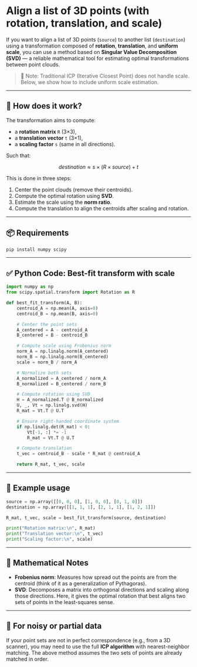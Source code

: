 # Align a list of 3D points (with rotation, translation, and scale)

If you want to align a list of 3D points (`source`) to another list (`destination`) using a transformation composed of **rotation**, **translation**, and **uniform scale**, you can use a method based on **Singular Value Decomposition (SVD)** — a reliable mathematical tool for estimating optimal transformations between point clouds.

> 🛑 Note: Traditional ICP (Iterative Closest Point) does not handle scale. Below, we show how to include uniform scale estimation.

---

## 🧠 How does it work?

The transformation aims to compute:
- a **rotation matrix** `R` (3×3),
- a **translation vector** `t` (3×1),
- a **scaling factor** `s` (same in all directions).

Such that:
```math
destination ≈ s × (R × source) + t
```

This is done in three steps:
1. Center the point clouds (remove their centroids).
2. Compute the optimal rotation using **SVD**.
3. Estimate the scale using the **norm ratio**.
4. Compute the translation to align the centroids after scaling and rotation.

---

## 📦 Requirements

```bash
pip install numpy scipy
```

---

## ✅ Python Code: Best-fit transform with scale

```python
import numpy as np
from scipy.spatial.transform import Rotation as R

def best_fit_transform(A, B):
    centroid_A = np.mean(A, axis=0)
    centroid_B = np.mean(B, axis=0)

    # Center the point sets
    A_centered = A - centroid_A
    B_centered = B - centroid_B

    # Compute scale using Frobenius norm
    norm_A = np.linalg.norm(A_centered)
    norm_B = np.linalg.norm(B_centered)
    scale = norm_B / norm_A

    # Normalize both sets
    A_normalized = A_centered / norm_A
    B_normalized = B_centered / norm_B

    # Compute rotation using SVD
    H = A_normalized.T @ B_normalized
    U, _, Vt = np.linalg.svd(H)
    R_mat = Vt.T @ U.T

    # Ensure right-handed coordinate system
    if np.linalg.det(R_mat) < 0:
        Vt[-1, :] *= -1
        R_mat = Vt.T @ U.T

    # Compute translation
    t_vec = centroid_B - scale * R_mat @ centroid_A

    return R_mat, t_vec, scale
```

---

## 🔄 Example usage

```python
source = np.array([[0, 0, 0], [1, 0, 0], [0, 1, 0]])
destination = np.array([[1, 1, 1], [2, 1, 1], [1, 2, 1]])

R_mat, t_vec, scale = best_fit_transform(source, destination)

print("Rotation matrix:\n", R_mat)
print("Translation vector:\n", t_vec)
print("Scaling factor:\n", scale)
```

---

## 📘 Mathematical Notes

- **Frobenius norm**: Measures how spread out the points are from the centroid (think of it as a generalization of Pythagoras).
- **SVD**: Decomposes a matrix into orthogonal directions and scaling along those directions. Here, it gives the optimal rotation that best aligns two sets of points in the least-squares sense.

---

## 🧪 For noisy or partial data

If your point sets are not in perfect correspondence (e.g., from a 3D scanner), you may need to use the full **ICP algorithm** with nearest-neighbor matching. The above method assumes the two sets of points are already matched in order.
